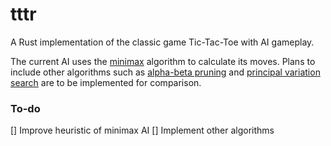 # tttr

A Rust implementation of the classic game Tic-Tac-Toe with AI gameplay.

The current AI uses the [minimax](https://en.wikipedia.org/wiki/Minimax) algorithm to calculate its moves. Plans to include other algorithms such as [alpha-beta pruning](https://en.wikipedia.org/wiki/Alpha%E2%80%93beta_pruning) and [principal variation search](https://en.wikipedia.org/wiki/Principal_variation_search) are to be implemented for comparison.

### To-do
[] Improve heuristic of minimax AI
[] Implement other algorithms